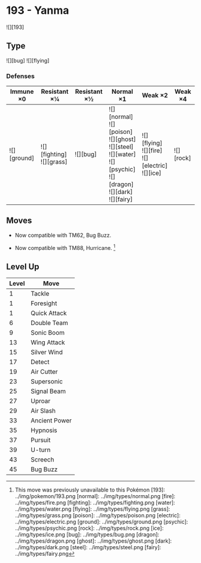# 193 - Yanma
![][193]

## Type

![][bug]  ![][flying]

### Defenses

Immune ×0       | Resistant ×¼                     | Resistant ×½ | Normal ×1                                                                                                                                  | Weak ×2                                                      | Weak ×4       | 
---             | ---                              | ---          | ---                                                                                                                                        | ---                                                          | ---           | 
![][ground]<br> | ![][fighting]<br> ![][grass]<br> | ![][bug]<br> | ![][normal]<br> ![][poison]<br> ![][ghost]<br> ![][steel]<br> ![][water]<br> ![][psychic]<br> ![][dragon]<br> ![][dark]<br> ![][fairy]<br> | ![][flying]<br> ![][fire]<br> ![][electric]<br> ![][ice]<br> | ![][rock]<br> | 

## Moves

 - Now compatible with TM62, Bug Buzz.

 - Now compatible with TM88, Hurricane. [^1]

## Level Up

Level | Move          | 
---   | ---           | 
1     | Tackle        | 
1     | Foresight     | 
1     | Quick Attack  | 
6     | Double Team   | 
9     | Sonic Boom    | 
13    | Wing Attack   | 
15    | Silver Wind   | 
17    | Detect        | 
19    | Air Cutter    | 
23    | Supersonic    | 
25    | Signal Beam   | 
27    | Uproar        | 
29    | Air Slash     | 
33    | Ancient Power | 
35    | Hypnosis      | 
37    | Pursuit       | 
39    | U-turn        | 
43    | Screech       | 
45    | Bug Buzz      | 

[^1]: This move was previously unavailable to this Pokémon
[193]: ../img/pokemon/193.png
[normal]: ../img/types/normal.png
[fire]: ../img/types/fire.png
[fighting]: ../img/types/fighting.png
[water]: ../img/types/water.png
[flying]: ../img/types/flying.png
[grass]: ../img/types/grass.png
[poison]: ../img/types/poison.png
[electric]: ../img/types/electric.png
[ground]: ../img/types/ground.png
[psychic]: ../img/types/psychic.png
[rock]: ../img/types/rock.png
[ice]: ../img/types/ice.png
[bug]: ../img/types/bug.png
[dragon]: ../img/types/dragon.png
[ghost]: ../img/types/ghost.png
[dark]: ../img/types/dark.png
[steel]: ../img/types/steel.png
[fairy]: ../img/types/fairy.png
